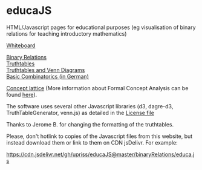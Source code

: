 # educaJS

HTML/Javascript pages for educational purposes 
(eg visualisation of binary relations for teaching introductory mathematics) 

<a href="https://upriss.github.io/educaJS/whiteboard/drawing.html">Whiteboard</a>

<a href="https://upriss.github.io/educaJS/binaryRelations/binRel.html">
Binary Relations</a><br>

<a href="https://upriss.github.io/educaJS/binaryRelations/booleanOps.html">
Truthtables</a><br>

<a href="https://upriss.github.io/educaJS/binaryRelations/booleanOps.html?plusVenn=yes">
Truthtables and Venn Diagrams</a><br>

<a href="https://upriss.github.io/educaJS/binaryRelations/kombinatorik.html">
Basic Combinatorics (in German)</a><br>

<a href="https://upriss.github.io/educaJS/binaryRelations/binRel.html?ttype=fca&graph=%7B%5Bgreen%2Cblue%5D%2C%20%5Borange%2Cred%5D%2C%20%5Bgreen%2Cblue%5D%2C%20%5Borange%2Cyellow%5D%2C%20%5Bviolet%2Cblue%5D%2C%20%5Bviolet%2Cred%5D%2C%20%5Bgreen%2Cyellow%5D%7D%20%0A">Concept lattice</a> (More information about Formal Concept Analysis can be found <a href="https://www.upriss.org.uk/fca/fca.html">here</a>).<br>

The software uses several other Javascript libraries (d3, dagre-d3, TruthTableGenerator,
venn.js) as detailed in the 
<a href="https://upriss.github.io/educaJS/LICENSE.txt">License file</a>
<p>
Thanks to Jerome B. for changing the formatting of the truthtables.
<p>
Please, don't hotlink to copies of the Javascript files from this website, but instead
download them or link to them on CDN jsDelivr. For example:

https://cdn.jsdelivr.net/gh/upriss/educaJS@master/binaryRelations/educa.js